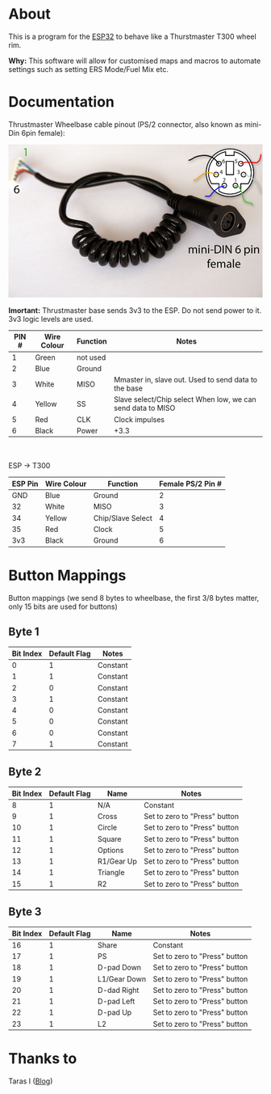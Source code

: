 # About

This is a program for the [ESP32](https://circuits4you.com/2018/12/31/esp32-devkit-esp32-wroom-gpio-pinout/) to behave like a Thurstmaster T300 wheel rim.

**Why:** This software will allow for customised maps and macros to automate settings such as setting ERS Mode/Fuel Mix etc.

# Documentation

Thrustmaster Wheelbase cable pinout (PS/2 connector, also known as mini-Din 6pin female):

![PS/2 Female DIN](images/Female_DIN.jpg)

**Imortant:** Thrustmaster base sends 3v3 to the ESP. Do not send power to it. 3v3 logic levels are used.

| PIN # | Wire Colour | Function | Notes                                                       |
| ----- | ----------- | -------- | ----------------------------------------------------------- |
| 1     | Green       | not used |
| 2     | Blue        | Ground   |
| 3     | White       | MISO     | Mmaster in, slave out. Used to send data to the base        |
| 4     | Yellow      | SS       | Slave select/Chip select When low, we can send data to MISO |
| 5     | Red         | CLK      | Clock impulses                                              |
| 6     | Black       | Power    | +3.3                                                        |

<br><br>
ESP -> T300

| ESP Pin | Wire Colour | Function          | Female PS/2 Pin # |
| ------- | ----------- | ----------------- | ----------------- |
| GND     | Blue        | Ground            | 2                 |
| 32      | White       | MISO              | 3                 |
| 34      | Yellow      | Chip/Slave Select | 4                 |
| 35      | Red         | Clock             | 5                 |
| 3v3     | Black       | Ground            | 6                 |

# Button Mappings

Button mappings (we send 8 bytes to wheelbase, the first 3/8 bytes matter, only 15 bits are used for buttons)

## Byte 1

| Bit Index | Default Flag | Notes    |
| --------- | ------------ | -------- |
| 0         | 1            | Constant |
| 1         | 1            | Constant |
| 2         | 0            | Constant |
| 3         | 1            | Constant |
| 4         | 0            | Constant |
| 5         | 0            | Constant |
| 6         | 0            | Constant |
| 7         | 1            | Constant |

## Byte 2

| Bit Index | Default Flag | Name       | Notes                         |
| --------- | ------------ | ---------- | ----------------------------- |
| 8         | 1            | N/A        | Constant                      |
| 9         | 1            | Cross      | Set to zero to "Press" button |
| 10        | 1            | Circle     | Set to zero to "Press" button |
| 11        | 1            | Square     | Set to zero to "Press" button |
| 12        | 1            | Options    | Set to zero to "Press" button |
| 13        | 1            | R1/Gear Up | Set to zero to "Press" button |
| 14        | 1            | Triangle   | Set to zero to "Press" button |
| 15        | 1            | R2         | Set to zero to "Press" button |

## Byte 3

| Bit Index | Default Flag | Name         | Notes                         |
| --------- | ------------ | ------------ | ----------------------------- |
| 16        | 1            | Share        | Constant                      |
| 17        | 1            | PS           | Set to zero to "Press" button |
| 18        | 1            | D-pad Down   | Set to zero to "Press" button |
| 19        | 1            | L1/Gear Down | Set to zero to "Press" button |
| 20        | 1            | D-dad Right  | Set to zero to "Press" button |
| 21        | 1            | D-pad Left   | Set to zero to "Press" button |
| 22        | 1            | D-pad Up     | Set to zero to "Press" button |
| 23        | 1            | L2           | Set to zero to "Press" button |

# Thanks to

Taras I ([Blog](https://rr-m.org/blog/))
